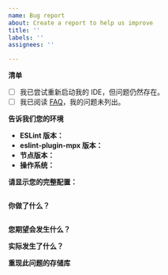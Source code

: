 ```yaml
---
name: Bug report
about: Create a report to help us improve
title: ''
labels: ''
assignees: ''

---
```


<!--
  ❗请不要忽略这个模板。❗

  如果您忽略它，我们只会回复要求您填写，这会浪费大家的时间。
  您可以包含的相关信息越多，我们就能越快地找到问题并解决问题，而无需询问您的更多信息。
-->

<!--
  在发布问题之前，请确认您遇到的问题
  与您的代码编辑器配置无关。
  要确保它不是，运行：yarn eslint src/your-file.mpx
-->

**清单**

- [ ] 我已尝试重新启动我的 IDE，但问题仍然存在。
- [ ] 我已阅读 [FAQ](https://eslint.mpxjs.org/user-guide/#faq)，我的问题未列出。
<!-- 如果您没有阅读常见问题解答并打开常见问题解答中列出的问题，我们可能会默默地关闭该问题。 -->

**告诉我们您的环境**

- **ESLint 版本：**
- **eslint-plugin-mpx 版本：**
- **节点版本：**
- **操作系统：**

**请显示您的完整配置：**
<!-- 粘贴 .eslintrc 文件的内容 -->
```json5

```

**你做了什么？**
<!-- 请包含导致问题的实际源代码。 -->
```vue

```

**您期望会发生什么？**


**实际发生了什么？**
<!--
  请包括 ESLint 的实际原始输出。
  如果您只查看编辑器扩展的结果，还要检查 CLI 结果。
-->

**重现此问题的存储库**
<!--
  ❗ 请分享一个可以重现您的问题的存储库。
  ❗ 如果您不分享它，我们只是将其标记为请求可以重现您的问题的存储库。
  ❗ 几天不分享，我们默默关闭这个issue。
-->
